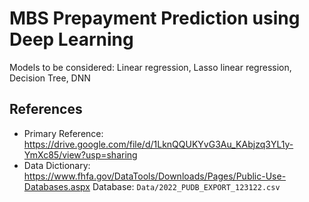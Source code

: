 # MBS Prepayment Prediction using Deep Learning

Models to be considered: Linear regression, Lasso linear regression, Decision Tree, DNN

## References

- Primary Reference: <https://drive.google.com/file/d/1LknQQUKYvG3Au_KAbjzq3YL1y-YmXc85/view?usp=sharing>
- Data Dictionary: <https://www.fhfa.gov/DataTools/Downloads/Pages/Public-Use-Databases.aspx>
  Database: `Data/2022_PUDB_EXPORT_123122.csv`
